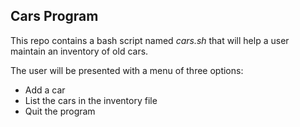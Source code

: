 ## Cars Program

This repo contains a bash script named *cars.sh* that will help a user maintain an inventory of old cars.
 
 The user will be presented with a menu of three options:
  * Add a car
  * List the cars in the inventory file
  * Quit the program
 
 
 

